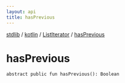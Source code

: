 ```yaml
---
layout: api
title: hasPrevious
---
```

[stdlib](../../index.html) / [kotlin](../index.html) / [ListIterator](index.html) / [hasPrevious](hasPrevious.html)

# hasPrevious

```
abstract public fun hasPrevious(): Boolean
```
